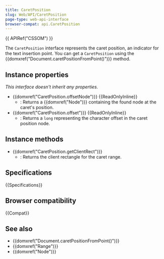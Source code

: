 ```yaml
---
title: CaretPosition
slug: Web/API/CaretPosition
page-type: web-api-interface
browser-compat: api.CaretPosition
---
```


 {{ APIRef("CSSOM") }}

The `CaretPosition` interface represents the caret position, an indicator for the text insertion point. You can get a `CaretPosition` using the {{domxref("Document.caretPositionFromPoint()")}} method.

## Instance properties

_This interface doesn't inherit any properties._

- {{domxref("CaretPosition.offsetNode")}} {{ReadOnlyInline}}
  - : Returns a {{domxref("Node")}} containing the found node at the caret's position.
- {{domxref("CaretPosition.offset")}} {{ReadOnlyInline}}
  - : Returns a `long` representing the character offset in the caret position node.

## Instance methods

- {{domxref("CaretPosition.getClientRect")}}
  - : Returns the client rectangle for the caret range.

## Specifications

{{Specifications}}

## Browser compatibility

{{Compat}}

## See also

- {{domxref("Document.caretPositionFromPoint()")}}
- {{domxref("Range")}}
- {{domxref("Node")}}
